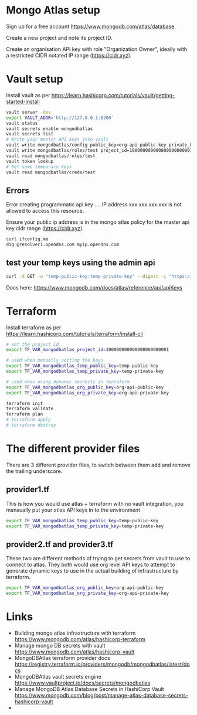 # Mongo Atlas setup

Sign up for a free account https://www.mongodb.com/atlas/database

Create a new project and note its project ID.

Create an organisation API key with role "Organization Owner", ideally with a restricted CIDR notated IP range (https://cidr.xyz).


# Vault setup

Install vault as per https://learn.hashicorp.com/tutorials/vault/getting-started-install

```bash
vault server -dev
export VAULT_ADDR='http://127.0.0.1:8200'
vault status
vault secrets enable mongodbatlas
vault secrets list
# Write your master API keys into vault
vault write mongodbatlas/config public_key=org-api-public-key private_key=org-api-private-key
vault write mongodbatlas/roles/test project_id=100000000000000000000001 roles=GROUP_OWNER ttl=2h max_ttl=5h cidr_blocks=123.45.67.1/24
vault read mongodbatlas/roles/test
vault token lookup
# Get some temporary keys
vault read mongodbatlas/creds/test
```

## Errors

Error creating programmatic api key .... IP address xxx.xxx.xxx.xxx is not allowed to access this resource.

Ensure your public ip address is in the mongo atlas policy for the master api key cidr range (https://cidr.xyz).

```bash
curl ifconfig.me
dig @resolver1.opendns.com myip.opendns.com
```

## test your temp keys using the admin api

```bash
curl -X GET -u "temp-public-key:temp-private-key" --digest -i "https://cloud.mongodb.com/api/atlas/v1.0"
```

Docs here: https://www.mongodb.com/docs/atlas/reference/api/apiKeys

# Terraform

Install terraform as per https://learn.hashicorp.com/tutorials/terraform/install-cli

``` bash
# set the project id
export TF_VAR_mongodbatlas_project_id=100000000000000000000001

# used when manually setting the keys
export TF_VAR_mongodbatlas_temp_public_key=temp-public-key
export TF_VAR_mongodbatlas_temp_private_key=temp-private-key

# used when using dynamic secrects in terraform
export TF_VAR_mongodbatlas_org_public_key=org-api-public-key
export TF_VAR_mongodbatlas_org_private_key=org-api-private-key

terraform init
terraform validate
terraform plan
# terraform apply
# terraform destroy
```

# The different provider files
There are 3 different provider files, to switch between them add and remove the trailing underscore.

## provider1.tf
This is how you would use atlas + terraform with no vault integration, you manaually put your atlas API keys in to the environment

``` bash
export TF_VAR_mongodbatlas_temp_public_key=temp-public-key
export TF_VAR_mongodbatlas_temp_private_key=temp-private-key
```

## provider2.tf and provider3.tf
These two are different methods of trying to get secrets from vault to use to connect to atlas. 
They both would use org level API keys to attempt to generate dynamic keys to use in the actual building of infrastructure by terraform.

``` bash
export TF_VAR_mongodbatlas_org_public_key=org-api-public-key
export TF_VAR_mongodbatlas_org_private_key=org-api-private-key
```


# Links

- Building mongo atlas infrastructure with terraform https://www.mongodb.com/atlas/hashicorp-terraform
- Manage mongo DB secrets with vault https://www.mongodb.com/atlas/hashicorp-vault
- MongoDBAtlas terraform provider docs https://registry.terraform.io/providers/mongodb/mongodbatlas/latest/docs
- MongoDBAtlas vault secrets engine https://www.vaultproject.io/docs/secrets/mongodbatlas
- Manage MongoDB Atlas Database Secrets in HashiCorp Vault https://www.mongodb.com/blog/post/manage-atlas-database-secrets-hashicorp-vault
- 